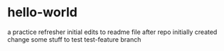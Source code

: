 # hello-world
a practice refresher
initial edits to readme file after repo initially created
change
some stuff to test test-feature branch